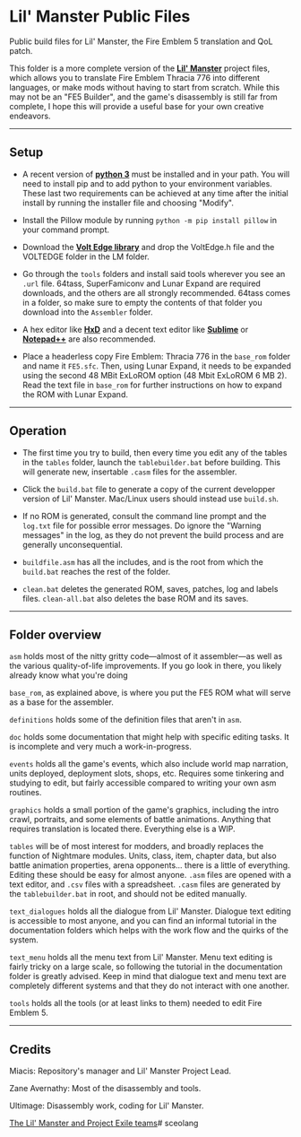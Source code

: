 # Lil' Manster Public Files
 Public build files for Lil' Manster, the Fire Emblem 5 translation and QoL patch.

This folder is a more complete version of the [**Lil' Manster**](https://forums.serenesforest.net/index.php?/topic/90189-fe5-lil-manster-%E2%80%93-translation-and-quality-of-life-patch-for-thracia-776/#comments) project files, which allows you to translate Fire Emblem Thracia 776 into different languages, or make mods without having to start from scratch.
While this may not be an "FE5 Builder", and the game's disassembly is still far from complete, I hope this will provide a useful base for your own creative endeavors.

-----------------
Setup
-----------------

- A recent version of [**python 3**](https://www.python.org/) must be installed and in your path.
  You will need to install pip and to add python to your environment variables.
  These last two requirements can be achieved at any time after the initial install by running the installer file and choosing "Modify".

- Install the Pillow module by running `python -m pip install pillow` in your command prompt.

- Download the [**Volt Edge library**](https://github.com/ZaneAvernathy/VoltEdge) and drop the VoltEdge.h file and the VOLTEDGE folder in the LM folder.

- Go through the `tools` folders and install said tools wherever you see an `.url` file.
  64tass, SuperFamiconv and Lunar Expand are required downloads, and the others are all strongly recommended.
  64tass comes in a folder, so make sure to empty the contents of that folder you download into the `Assembler` folder.
 
- A hex editor like [**HxD**](https://mh-nexus.de/en/hxd/) and a decent text editor like [**Sublime**](https://www.sublimetext.com/) or [**Notepad++**](https://notepad-plus-plus.org/) are also recommended.

- Place a headerless copy Fire Emblem: Thracia 776 in the `base_rom` folder and name it `FE5.sfc`.
  Then, using Lunar Expand, it needs to be expanded using the second 48 MBit ExLoROM option (48 Mbit ExLoROM 6 MB 2).
  Read the text file in `base_rom` for further instructions on how to expand the ROM with Lunar Expand.

-----------------
Operation
-----------------

- The first time you try to build, then every time you edit any of the tables in the `tables` folder, launch the `tablebuilder.bat` before building.
  This will generate new, insertable `.casm` files for the assembler.

- Click the `build.bat` file to generate a copy of the current developper version of Lil' Manster.
  Mac/Linux users should instead use `build.sh`.

- If no ROM is generated, consult the command line prompt and the `log.txt` file for possible error messages.
  Do ignore the "Warning messages" in the log, as they do not prevent the build process and are generally unconsequential.

- `buildfile.asm` has all the includes, and is the root from which the `build.bat` reaches the rest of the folder.

- `clean.bat` deletes the generated ROM, saves, patches, log and labels files.
  `clean-all.bat` also deletes the base ROM and its saves.

----------------
Folder overview
----------------

`asm` holds most of the nitty gritty code—almost of it assembler—as well as the various quality-of-life improvements. If you go look in there, you likely already know what you're doing

`base_rom`, as explained above, is where you put the FE5 ROM what will serve as a base for the assembler.

`definitions` holds some of the definition files that aren't in `asm`.

`doc` holds some documentation that might help with specific editing tasks. It is incomplete and very much a work-in-progress.

`events` holds all the game's events, which also include world map narration, units deployed, deployment slots, shops, etc.
Requires some tinkering and studying to edit, but fairly accessible compared to writing your own asm routines.

`graphics` holds a small portion of the game's graphics, including the intro crawl, portraits, and some elements of battle animations.
Anything that requires translation is located there. Everything else is a WIP.

`tables` will be of most interest for modders, and broadly replaces the function of Nightmare modules.
Units, class, item, chapter data, but also battle animation properties, arena opponents... there is a little of everything. Editing these should be easy for almost anyone.
`.asm` files are opened with a text editor, and `.csv` files with a spreadsheet.
`.casm` files are generated by the `tablebuilder.bat` in root, and should not be edited manually.

`text_dialogues` holds all the dialogue from Lil' Manster. Dialogue text editing is accessible to most anyone, and you can find an informal tutorial in the documentation folders which helps with the work flow and the quirks of the system.

`text_menu` holds all the menu text from Lil' Manster. Menu text editing is fairly tricky on a large scale, so following the tutorial in the documentation folder is greatly advised.
Keep in mind that dialogue text and menu text are completely different systems and that they do not interact with one another.

`tools` holds all the tools (or at least links to them) needed to edit Fire Emblem 5.

----------------
Credits
----------------

Miacis: Repository's manager and Lil' Manster Project Lead.

Zane Avernathy: Most of the disassembly and tools.

Ultimage: Disassembly work, coding for Lil' Manster.

[The Lil' Manster and Project Exile teams](https://forums.serenesforest.net/index.php?/topic/90189-fe5-lil-manster-%E2%80%93-translation-and-quality-of-life-patch-for-thracia-776/#comments)#   s c e o l a n g  
 